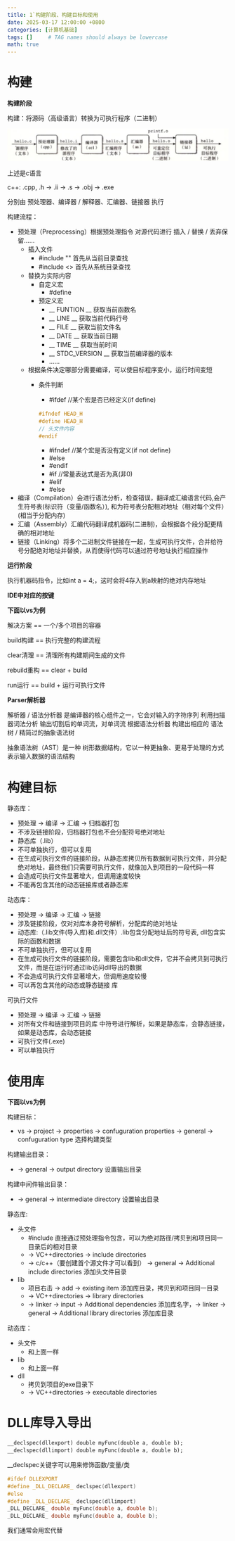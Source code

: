 ```yaml
---
title: 1`构建阶段、构建目标和使用
date: 2025-03-17 12:00:00 +0800
categories: [计算机基础]
tags: []     # TAG names should always be lowercase
math: true
---
```

# 构建

**构建阶段**

构建：将源码（高级语言）转换为可执行程序（二进制）

![1742209654531](/assets/img/blog/Basics/编译.png)

上述是c语言

c++: .cpp, .h -> .ii -> .s -> .obj -> .exe

分别由 预处理器、编译器 / 解释器、汇编器、链接器 执行

构建流程：

* 预处理（Preprocessing）根据预处理指令 对源代码进行 插入 / 替换 / 丢弃保留……
  * 插入文件
    * #include "" 首先从当前目录查找
    * #include <> 首先从系统目录查找
  * 替换为实际内容
    * 自定义宏
      * #define 
    * 预定义宏
      * __ FUNTION __  获取当前函数名 
      * __ LINE __ 获取当前代码行号 
      * __ FILE __ 获取当前文件名 
      * __ DATE __ 获取当前日期 
      * __ TIME __ 获取当前时间
      * __ STDC_VERSION __  获取当前编译器的版本
      * ……
  * 根据条件决定哪部分需要编译，可以使目标程序变小，运行时间变短
    * 条件判断
      * #ifdef //某个宏是否已经定义(if define)

      ```c++
      #ifndef HEAD_H
      #define HEAD_H
      // 头文件内容
      #endif
      ```

      * #ifndef //某个宏是否没有定义(if not define)
      * #else
      * #endif
      * #if //常量表达式是否为真(非0)
      * #elif
      * #else
* 编译（Compilation）会进行语法分析，检查错误，翻译成汇编语言代码,会产生符号表(标识符（变量/函数名）), 和为符号表分配相对地址（相对每个文件）(相当于分配内存)
* 汇编（Assembly）汇编代码翻译成机器码(二进制)，会根据各个段分配更精确的相对地址
* 链接（Linking）将多个二进制文件链接在一起，生成可执行文件，合并给符号分配绝对地址并替换，从而使得代码可以通过符号地址执行相应操作

**运行阶段**

执行机器码指令，比如int a = 4;，这时会将4存入到a映射的绝对内存地址

**IDE中对应的按键**

**下面以vs为例**

解决方案 == 一个/多个项目的容器

build构建 == 执行完整的构建流程

clear清理 == 清理所有构建期间生成的文件

rebuild重构 == clear + build

run运行 == build + 运行可执行文件

**Parser解析器**

解析器 / 语法分析器 是编译器的核心组件之一，它会对输入的字符序列 利用扫描器词法分析 输出切割后的单词流，对单词流 根据语法分析器 构建出相应的 语法树 / 精简过的抽象语法树

抽象语法树（AST）是一种 树形数据结构，它以一种更抽象、更易于处理的方式表示输入数据的语法结构

# 构建目标

静态库：

* 预处理 -> 编译 -> 汇编 -> 归档器打包
* 不涉及链接阶段，归档器打包也不会分配符号绝对地址 
* 静态库（.lib）
* 不可单独执行，但可以复用
* 在生成可执行文件的链接阶段，从静态库拷贝所有数据到可执行文件，并分配绝对地址，最终我们只需要可执行文件，就像加入到项目的一段代码一样
* 会造成可执行文件显著增大，但调用速度较快
* 不能再包含其他的动态链接库或者静态库

动态库：

* 预处理 -> 编译 -> 汇编 -> 链接
* 涉及链接阶段，仅对对库本身符号解析，分配库的绝对地址
* 动态库:（.lib文件(导入库)和.dll文件）.lib包含分配地址后的符号表, dll包含实际的函数和数据
* 不可单独执行，但可以复用
* 在生成可执行文件的链接阶段，需要包含lib和dll文件，它并不会拷贝到可执行文件，而是在运行时通过lib访问dll导出的数据
* 不会造成可执行文件显著增大，但调用速度较慢
* 可以再包含其他的动态或静态链接 库

可执行文件

* 预处理 -> 编译 -> 汇编 -> 链接
* 对所有文件和链接到项目的库 中符号进行解析，如果是静态库，会静态链接，如果是动态库，会动态链接
* 可执行文件(.exe)
* 可以单独执行

# 使用库

**下面以vs为例**

构建目标：

* vs -> project -> properties -> confuguration properties -> general -> confuguration type 选择构建类型

构建输出目录：

* -> general -> output directory 设置输出目录

构建中间件输出目录：

* -> general -> intermediate directory 设置输出目录

静态库:

* 头文件
  * #include 直接通过预处理指令包含，可以为绝对路径/拷贝到和项目同一目录后的相对目录
  * -> VC++directories -> include directories
  * -> c/c++（要创建首个源文件才可以看到） -> general -> Additional include directories 添加头文件目录
* lib
  * 项目右击 -> add -> existing item 添加库目录，拷贝到和项目同一目录
  * -> VC++directories -> library directories
  * -> linker -> input -> Additional dependencies 添加库名字，-> linker -> general -> Additional library directories 添加库目录

动态库：

* 头文件
  * 和上面一样
* lib
  * 和上面一样
* dll
  * 拷贝到项目的exe目录下
  * -> VC++directories -> executable directories

# DLL库导入导出

```c++
__declspec(dllexport) double myFunc(double a, double b);
__declspec(dllimport) double myFunc(double a, double b);
```

__declspec关键字可以用来修饰函数/变量/类

```c++
#ifdef DLLEXPORT
#define _DLL_DECLARE_ declspec(dllexport)
#else
#define _DLL_DECLARE_ declspec(dllimport)
_DLL_DECLARE_ double myFunc(double a, double b);
_DLL_DECLARE_ double myFunc(double a, double b);
```

我们通常会用宏代替
